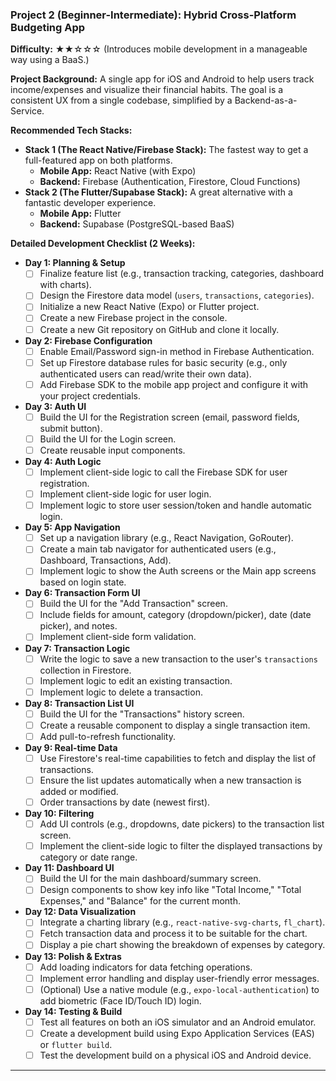 ### Project 2 (Beginner-Intermediate): Hybrid Cross-Platform Budgeting App

**Difficulty:** ★★☆☆☆ (Introduces mobile development in a manageable way using a BaaS.)

**Project Background:**
A single app for iOS and Android to help users track income/expenses and visualize their financial habits. The goal is a consistent UX from a single codebase, simplified by a Backend-as-a-Service.

**Recommended Tech Stacks:**

- **Stack 1 (The React Native/Firebase Stack):** The fastest way to get a full-featured app on both platforms.
  - **Mobile App:** React Native (with Expo)
  - **Backend:** Firebase (Authentication, Firestore, Cloud Functions)
- **Stack 2 (The Flutter/Supabase Stack):** A great alternative with a fantastic developer experience.
  - **Mobile App:** Flutter
  - **Backend:** Supabase (PostgreSQL-based BaaS)

**Detailed Development Checklist (2 Weeks):**

- **Day 1: Planning & Setup**
  - [ ] Finalize feature list (e.g., transaction tracking, categories, dashboard with charts).
  - [ ] Design the Firestore data model (`users`, `transactions`, `categories`).
  - [ ] Initialize a new React Native (Expo) or Flutter project.
  - [ ] Create a new Firebase project in the console.
  - [ ] Create a new Git repository on GitHub and clone it locally.
- **Day 2: Firebase Configuration**
  - [ ] Enable Email/Password sign-in method in Firebase Authentication.
  - [ ] Set up Firestore database rules for basic security (e.g., only authenticated users can read/write their own data).
  - [ ] Add Firebase SDK to the mobile app project and configure it with your project credentials.
- **Day 3: Auth UI**
  - [ ] Build the UI for the Registration screen (email, password fields, submit button).
  - [ ] Build the UI for the Login screen.
  - [ ] Create reusable input components.
- **Day 4: Auth Logic**
  - [ ] Implement client-side logic to call the Firebase SDK for user registration.
  - [ ] Implement client-side logic for user login.
  - [ ] Implement logic to store user session/token and handle automatic login.
- **Day 5: App Navigation**
  - [ ] Set up a navigation library (e.g., React Navigation, GoRouter).
  - [ ] Create a main tab navigator for authenticated users (e.g., Dashboard, Transactions, Add).
  - [ ] Implement logic to show the Auth screens or the Main app screens based on login state.
- **Day 6: Transaction Form UI**
  - [ ] Build the UI for the "Add Transaction" screen.
  - [ ] Include fields for amount, category (dropdown/picker), date (date picker), and notes.
  - [ ] Implement client-side form validation.
- **Day 7: Transaction Logic**
  - [ ] Write the logic to save a new transaction to the user's `transactions` collection in Firestore.
  - [ ] Implement logic to edit an existing transaction.
  - [ ] Implement logic to delete a transaction.
- **Day 8: Transaction List UI**
  - [ ] Build the UI for the "Transactions" history screen.
  - [ ] Create a reusable component to display a single transaction item.
  - [ ] Add pull-to-refresh functionality.
- **Day 9: Real-time Data**
  - [ ] Use Firestore's real-time capabilities to fetch and display the list of transactions.
  - [ ] Ensure the list updates automatically when a new transaction is added or modified.
  - [ ] Order transactions by date (newest first).
- **Day 10: Filtering**
  - [ ] Add UI controls (e.g., dropdowns, date pickers) to the transaction list screen.
  - [ ] Implement the client-side logic to filter the displayed transactions by category or date range.
- **Day 11: Dashboard UI**
  - [ ] Build the UI for the main dashboard/summary screen.
  - [ ] Design components to show key info like "Total Income," "Total Expenses," and "Balance" for the current month.
- **Day 12: Data Visualization**
  - [ ] Integrate a charting library (e.g., `react-native-svg-charts`, `fl_chart`).
  - [ ] Fetch transaction data and process it to be suitable for the chart.
  - [ ] Display a pie chart showing the breakdown of expenses by category.
- **Day 13: Polish & Extras**
  - [ ] Add loading indicators for data fetching operations.
  - [ ] Implement error handling and display user-friendly error messages.
  - [ ] (Optional) Use a native module (e.g., `expo-local-authentication`) to add biometric (Face ID/Touch ID) login.
- **Day 14: Testing & Build**
  - [ ] Test all features on both an iOS simulator and an Android emulator.
  - [ ] Create a development build using Expo Application Services (EAS) or `flutter build`.
  - [ ] Test the development build on a physical iOS and Android device.

---
